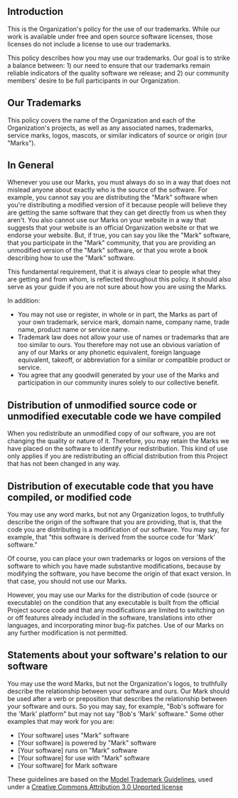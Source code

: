 <!-- markdownlint-disable MD041 -->

## Introduction

This is the Organization's policy for the use of our trademarks. While our work is available under free and open source software licenses, those licenses do not include a license to use our trademarks.

This policy describes how you may use our trademarks. Our goal is to strike a balance between: 1) our need to ensure that our trademarks remain reliable indicators of the quality software we release; and 2) our community members' desire to be full participants in our Organization.

## Our Trademarks

This policy covers the name of the Organization and each of the Organization's projects, as well as any associated names, trademarks, service marks, logos, mascots, or similar indicators of source or origin (our "Marks").

## In General

Whenever you use our Marks, you must always do so in a way that does not mislead anyone about exactly who is the source of the software. For example, you cannot say you are distributing the "Mark" software when you're distributing a modified version of it because people will believe they are getting the same software that they can get directly from us when they aren't. You also cannot use our Marks on your website in a way that suggests that your website is an official Organization website or that we endorse your website. But, if true, you can say you like the "Mark" software, that you participate in the "Mark" community, that you are providing an unmodified version of the "Mark" software, or that you wrote a book describing how to use the "Mark" software.

This fundamental requirement, that it is always clear to people what they are getting and from whom, is reflected throughout this policy. It should also serve as your guide if you are not sure about how you are using the Marks.

In addition:

- You may not use or register, in whole or in part, the Marks as part of your own trademark, service mark, domain name, company name, trade name, product name or service name.
- Trademark law does not allow your use of names or trademarks that are too similar to ours. You therefore may not use an obvious variation of any of our Marks or any phonetic equivalent, foreign language equivalent, takeoff, or abbreviation for a similar or compatible product or service.
- You agree that any goodwill generated by your use of the Marks and participation in our community inures solely to our collective benefit.

## Distribution of unmodified source code or unmodified executable code we have compiled

When you redistribute an unmodified copy of our software, you are not changing the quality or nature of it. Therefore, you may retain the Marks we have placed on the software to identify your redistribution. This kind of use only applies if you are redistributing an official distribution from this Project that has not been changed in any way.

## Distribution of executable code that you have compiled, or modified code

You may use any word marks, but not any Organization logos, to truthfully describe the origin of the software that you are providing, that is, that the code you are distributing is a modification of our software. You may say, for example, that "this software is derived from the source code for 'Mark' software."

Of course, you can place your own trademarks or logos on versions of the software to which you have made substantive modifications, because by modifying the software, you have become the origin of that exact version. In that case, you should not use our Marks.

However, you may use our Marks for the distribution of code (source or executable) on the condition that any executable is built from the official Project source code and that any modifications are limited to switching on or off features already included in the software, translations into other languages, and incorporating minor bug-fix patches. Use of our Marks on any further modification is not permitted.

## Statements about your software's relation to our software

You may use the word Marks, but not the Organization's logos, to truthfully describe the relationship between your software and ours. Our Mark should be used after a verb or preposition that describes the relationship between your software and ours. So you may say, for example, "Bob's software for the 'Mark' platform" but may not say "Bob's 'Mark' software." Some other examples that may work for you are:

- [Your software] uses "Mark" software
- [Your software] is powered by "Mark" software
- [Your software] runs on "Mark" software
- [Your software] for use with "Mark" software
- [Your software] for Mark software

These guidelines are based on the [Model Trademark Guidelines](http://www.modeltrademarkguidelines.org), used under a [Creative Commons Attribution 3.0 Unported license](https://creativecommons.org/licenses/by/3.0/deed.en_US)

